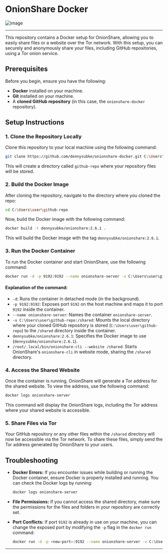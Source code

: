 
# OnionShare Docker


![image](https://github.com/user-attachments/assets/f821e072-f6e4-41cc-9b6a-9bbc2fe61231)


---

This repository contains a Docker setup for OnionShare, allowing you to easily share files or a website over the Tor network. With this setup, you can securely and anonymously share your files, including GitHub repositories, using a Tor onion service.

## Prerequisites

Before you begin, ensure you have the following:

- **Docker** installed on your machine.
- **Git** installed on your machine.
- A **cloned GitHub repository** (in this case, the `onionshare-docker` repository).

## Setup Instructions

### 1. Clone the Repository Locally

Clone this repository to your local machine using the following command:

```bash
git clone https://github.com/dennysubke/onionshare-docker.git C:\Users\user\github-repo
```

This will create a directory called `github-repo` where your repository files will be stored.

### 2. Build the Docker Image

After cloning the repository, navigate to the directory where you cloned the repo:

```bash
cd C:\Users\user\github-repo
```

Now, build the Docker image with the following command:

```bash
docker build -t dennysubke/onionshare:2.6.1 .
```

This will build the Docker image with the tag `dennysubke/onionshare:2.6.1`.

### 3. Run the Docker Container

To run the Docker container and start OnionShare, use the following command:

```bash
docker run -d -p 9192:9192 --name onionshare-server -v C:\Users\user\github-repo:/shared dennysubke/onionshare:2.6.1 /root/.local/bin/onionshare-cli --website /shared
```

#### Explanation of the command:

- `-d`: Runs the container in detached mode (in the background).
- `-p 9192:9192`: Exposes port `9192` on the host machine and maps it to port `9192` inside the container.
- `--name onionshare-server`: Names the container `onionshare-server`.
- `-v C:\Users\user\github-repo:/shared`: Mounts the local directory where your cloned GitHub repository is stored (`C:\Users\user\github-repo`) to the `/shared` directory inside the container.
- `dennysubke/onionshare:2.6.1`: Specifies the Docker image to use (`dennysubke/onionshare:2.6.1`).
- `/root/.local/bin/onionshare-cli --website /shared`: Starts OnionShare's `onionshare-cli` in website mode, sharing the `/shared` directory.

### 4. Access the Shared Website

Once the container is running, OnionShare will generate a Tor address for the shared website. To view the address, use the following command:

```bash
docker logs onionshare-server
```

This command will display the OnionShare logs, including the Tor address where your shared website is accessible.

### 5. Share Files via Tor

Your GitHub repository or any other files within the `/shared` directory will now be accessible via the Tor network. To share these files, simply send the Tor address generated by OnionShare to your users.

## Troubleshooting

- **Docker Errors:** If you encounter issues while building or running the Docker container, ensure Docker is properly installed and running. You can check the Docker logs by running:

    ```bash
    docker logs onionshare-server
    ```

- **File Permissions:** If you cannot access the shared directory, make sure the permissions for the files and folders in your repository are correctly set.

- **Port Conflicts:** If port `9192` is already in use on your machine, you can change the exposed port by modifying the `-p` flag in the `docker run` command:

    ```bash
    docker run -d -p <new-port>:9192 --name onionshare-server -v C:\Users\user\github-repo:/shared dennysubke/onionshare:2.6.1 /root/.local/bin/onionshare-cli --website /shared
    ```

---


